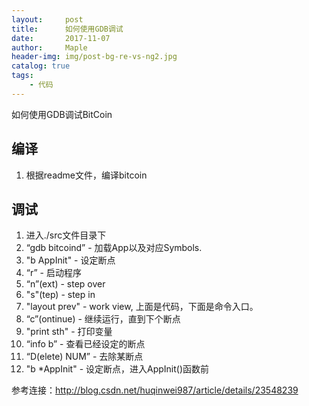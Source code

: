 ```yaml
---
layout:     post
title:      如何使用GDB调试
date:       2017-11-07
author:     Maple
header-img: img/post-bg-re-vs-ng2.jpg
catalog: true
tags:
    - 代码
---
```

如何使用GDB调试BitCoin

## 编译
1. 根据readme文件，编译bitcoin

## 调试
1. 进入./src文件目录下
2. “gdb bitcoind” - 加载App以及对应Symbols.
3. "b AppInit" - 设定断点
4. “r” - 启动程序
5. “n”(ext) - step over
6. "s"(tep) - step in
7. "layout prev" - work view, 上面是代码，下面是命令入口。
8. “c”(ontinue) - 继续运行，直到下个断点
9. "print sth" - 打印变量
10. “info b” - 查看已经设定的断点
11. “D(elete) NUM” - 去除某断点
12. "b *AppInit" - 设定断点，进入AppInit()函数前

参考连接：http://blog.csdn.net/huqinwei987/article/details/23548239

